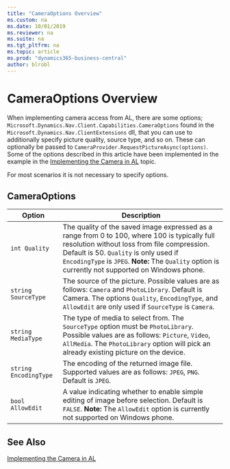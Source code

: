 ```yaml
---
title: "CameraOptions Overview"
ms.custom: na
ms.date: 10/01/2019
ms.reviewer: na
ms.suite: na
ms.tgt_pltfrm: na
ms.topic: article
ms.prod: "dynamics365-business-central"
author: blrobl
---
```

# CameraOptions Overview
When implementing camera access from AL, there are some options; `Microsoft.Dynamics.Nav.Client.Capabilities.CameraOptions` found in the `Microsoft.Dynamics.Nav.ClientExtensions` dll, that you can use to additionally specify picture quality, source type, and so on. These can optionally be passed to `CameraProvider.RequestPictureAsync(options)`. Some of the options described in this article have been implemented in the example in the [Implementing the Camera in AL](devenv-implement-camera-al.md) topic.  

 For most scenarios it is not necessary to specify options.  

## CameraOptions  

|Option|Description|
|------|-----------|
|`int Quality`|The quality of the saved image expressed as a range from 0 to 100, where 100 is typically full resolution without loss from file compression. Default is 50. `Quality` is only used if `EncodingType` is `JPEG`. **Note:**  The `Quality` option is currently not supported on Windows phone.|  
|`string SourceType`|The source of the picture. Possible values are as follows: `Camera` and `PhotoLibrary`. Default is Camera. The options `Quality`, `EncodingType`, and `AllowEdit` are only used if `SourceType` is `Camera`.|  
|`string MediaType`|The type of media to select from. The `SourceType` option must be `PhotoLibrary`. Possible values are as follows: `Picture`, `Video`, `AllMedia`. The `PhotoLibrary` option will pick an already existing picture on the device.|  
|`string EncodingType`|The encoding of the returned image file. Supported values are as follows: `JPEG`, `PNG`. Default is `JPEG`.|  
|`bool AllowEdit`|A value indicating whether to enable simple editing of image before selection. Default is `FALSE`. **Note:**  The `AllowEdit` option is currently not supported on Windows phone.|  

## See Also  
[Implementing the Camera in AL](devenv-implement-camera-al.md)
